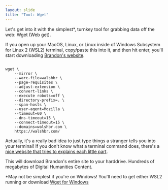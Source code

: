 ```yaml
---
layout: slide
title: "Tool: Wget"
---
```


Let's get into it with the simplest*, turnkey tool for grabbing data off the web: Wget (Web get).

If you open up your MacOS, Linux, or Linux inside of Windows Subsystem for Linux 2 (WSL2) terminal, copy/paste this into it, and then hit enter, you'll start downloading [Brandon's website](https://walshbr.com/).

<pre><code data-trim data-noescape>
wget \
    --mirror \
    --warc-file=walshbr \
    --page-requisites \
    --adjust-extension \
    --convert-links \
    --execute robots=off \
    --directory-prefix=. \
    --span-hosts \
    --user-agent=Mozilla \
    --timeout=60 \
    --dns-timeout=15 \
    --connect-timeout=15 \
    --domains=walshbr.com \
    https://walshbr.com/
</code></pre>

Actually, it's a really bad idea to just type things a stranger tells you into your terminal! If you don't know what a terminal command does, there's a [nice website that tries to explains each little part](https://explainshell.com/explain?cmd=wget+%5C+++++--mirror+%5C+++++--warc-file%3Dboggs+%5C+++++--page-requisites+%5C+++++--adjust-extension+%5C+++++--convert-links+%5C+++++--execute+robots%3Doff+%5C+++++--directory-prefix%3D.+%5C+++++--span-hosts+%5C+++++--user-agent%3DMozilla+%5C+++++--timeout%3D60+%5C+++++--dns-timeout%3D15+%5C+++++--connect-timeout%3D15+%5C+++++--domains%3Dwalshbr.com+%5C+++++https%3A%2F%2Fwalshbr.com%2F).

This will download Brandon's entire site to your harddrive. Hundreds of megabytes of Digital Humanities Content.

*May not be simplest if you're on Windows! You'll need to get either WSL2 running or download [Wget for Windows](https://gnuwin32.sourceforge.net/packages/wget.htm)